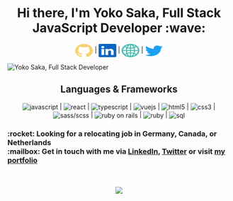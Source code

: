 <h1 align="center"> Hi there, I'm Yoko Saka, Full Stack JavaScript Developer :wave:</h1>
<p align="center">
<a href="https://github.com/yocosaka" target="blank"><img align="center" src='https://github.com/yocosaka/yocosaka/blob/master/images/github-n.svg' alt='github'  height="30" width="40"></a>  | <a href="https://www.linkedin.com/in/yokosaka/" target="blank"><img align="center" src="https://github.com/yocosaka/yocosaka/blob/master/images/linkedin.svg" alt="LinkedIn @yokosaka" height="30" width="40" /></a> | <a href="https://yocosaka.com/" target="blank"><img align="center" src="https://github.com/yocosaka/yocosaka/blob/master/images/global.svg" alt="yocosaka Portflio" height="30" width="40" /></a> | <a href="https://twitter.com/yocosaka" target="blank"><img align="center" src="https://github.com/yocosaka/yocosaka/blob/master/images/twitter.svg" alt="Twitter @yocosaka" height="30" width="40" /></a>
</p>
<img src="https://github.com/yocosaka/yocosaka/blob/master/images/cover.jpg" alt="Yoko Saka, Full Stack Developer">

<h2 align="center">Languages & Frameworks</h2>
<p align="center">
<img align="center" src='https://github.com/yocosaka/yocosaka/blob/master/images/js.svg' alt='javascript'  height="30" width="40"> | <img align="center" src='https://github.com/yocosaka/yocosaka/blob/master/images/react.svg' alt='react'  height="30" width="40"> | <img align="center" src='https://github.com/yocosaka/yocosaka/blob/master/images/typeScript.svg' alt='typescript'  height="30" width="40"> | <img align="center" src='https://github.com/yocosaka/yocosaka/blob/master/images/vuejs.svg' alt='vuejs'  height="30" width="40"> | <img align="center" src='https://github.com/yocosaka/yocosaka/blob/master/images/html5.svg' alt='html5'  height="30" width="40"> | <img align="center" src='https://github.com/yocosaka/yocosaka/blob/master/images/css3.svg' alt='css3'  height="30" width="40"> | <img align="center" src='https://github.com/yocosaka/yocosaka/blob/master/images/sass.svg' alt='sass/scss'  height="30" width="40"> | <img align="center" src='https://github.com/yocosaka/yocosaka/blob/master/images/rubyonrails.svg' alt='ruby on rails'  height="30" width="40"> | <img align="center" src='https://github.com/yocosaka/yocosaka/blob/master/images/ruby.svg' alt='ruby'  height="30" width="40"> | <img align="center" src='https://github.com/yocosaka/yocosaka/blob/master/images/sql.svg' alt='sql'  height="30" width="40">
</p>
<h3>
:rocket: Looking for a relocating job in Germany, Canada, or Netherlands<br>
:mailbox: Get in touch with me via <a href="https://www.linkedin.com/in/yokosaka/" target="_blank">LinkedIn</a>, <a href="https://twitter.com/yocosaka" target="_blank">Twitter</a> or visit <a href="https://yocosaka.com/" target="_blank">my portfolio</a> 
</h3>
<br>
<p align="center">
<img src="https://github-readme-stats.vercel.app/api?username=yocosaka&count_private=true&show_icons=true&theme=default" align="center">
</p>

<!-- <h2 align="center">Recently Stats</h2>
<img src="https://github-readme-stats.vercel.app/api/top-langs/?username=yocosaka&compact=true"> -->
